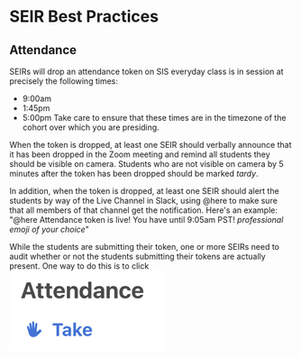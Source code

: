 # SEIR Best Practices

## Attendance

SEIRs will drop an attendance token on SIS everyday class is in session at precisely the following times:
- 9:00am
- 1:45pm
- 5:00pm 
Take care to ensure that these times are in the timezone of the cohort over which you are presiding.

When the token is dropped, at least one SEIR should verbally announce that it has been dropped in the Zoom meeting and remind all students they should be visible on camera. Students who are not visible on camera by 5 minutes after the token has been dropped should be marked *tardy*. 

In addition, when the token is dropped, at least one SEIR should alert the students by way of the Live Channel in Slack, using @here to make sure that all members of that channel get the notification. Here's an example: "@here Attendance token is live! You have until 9:05am PST! *professional emoji of your choice*"

While the students are submitting their token, one or more SEIRs need to audit whether or not the students submitting their tokens are actually present. One way to do this is to click ![Take attendance](/assets/take.png)

